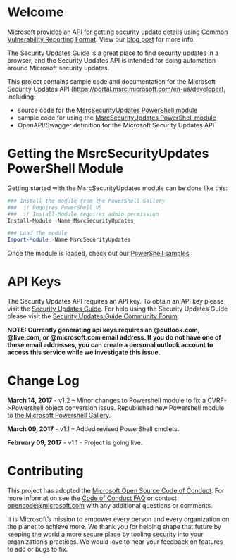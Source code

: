 # Welcome
Microsoft provides an API for getting security update details using [Common Vulnerability Reporting Format](http://www.icasi.org/cvrf/). View our [blog post](https://blogs.technet.microsoft.com/msrc/2016/11/08/furthering-our-commitment-to-security-updates/) for more info. 

The [Security Updates Guide](https://portal.msrc.microsoft.com/en-us/security-guidance) is a great place to find security updates in a browser, and the Security Updates API is intended for doing automation around Microsoft security updates.

This project contains sample code and documentation for the Microsoft Security Updates API (https://portal.msrc.microsoft.com/en-us/developer), including:
* source code for the [MsrcSecurityUpdates PowerShell module](https://www.powershellgallery.com/packages/MsrcSecurityUpdates)
* sample code for using the [MsrcSecurityUpdates PowerShell module](https://www.powershellgallery.com/packages/MsrcSecurityUpdates)
* OpenAPI/Swagger definition for the Microsoft Security Updates API

# Getting the MsrcSecurityUpdates PowerShell Module
Getting started with the MsrcSecurityUpdates module can be done like this:
```PowerShell
### Install the module from the PowerShell Gallery
###  !! Requires PowerShell V5
###  !! Install-Module requires admin permission
Install-Module -Name MsrcSecurityUpdates

### Load the module
Import-Module -Name MsrcSecurityUpdates
```
Once the module is loaded, check out our [PowerShell samples](https://github.com/Microsoft/MSRC-Microsoft-Security-Updates-API/blob/master/src/README.md)

# API Keys
The Security Updates API requires an API key.  To obtain an API key please visit the [Security Updates Guide](https://portal.msrc.microsoft.com/en-us/security-guidance).  For help using the Security Updates Guide please visit the [Security Updates Guide Community Forum](https://social.technet.microsoft.com/Forums/security/en-us/home?forum=securityupdateguide).

__NOTE: Currently generating api keys requires an @outlook.com, @live.com, or @microsoft.com email address. If you do not have one of these email addresses, you can create a personal outlook account to access this service while we investigate this issue.__

# Change Log

**March 14, 2017** - v1.2 – Minor changes to Powershell module to fix a CVRF->Powershell object conversion issue. Republished new Powershell module to [the Microsoft Powershell Gallery](https://www.powershellgallery.com/packages/MsrcSecurityUpdates). 

**March 09, 2017** - v1.1 – Added revised PowerShell cmdlets. 

**February 09, 2017** - v1.1 - Project is going live.



# Contributing

This project has adopted the [Microsoft Open Source Code of Conduct](https://opensource.microsoft.com/codeofconduct/). For more information see the [Code of Conduct FAQ](https://opensource.microsoft.com/codeofconduct/faq/) or contact [opencode@microsoft.com](mailto:opencode@microsoft.com) with any additional questions or comments.

It is Microsoft’s mission to empower every person and every organization on the planet to achieve more. We thank you for helping shape that future by keeping the world a more secure place by tooling security into your organization’s practices. We would love to hear your feedback on features to add or bugs to fix.
